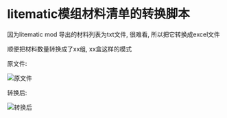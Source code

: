# litematic模组材料清单的转换脚本
因为litematic mod 导出的材料列表为txt文件, 很难看, 所以把它转换成excel文件

顺便把材料数量转换成了xx组, xx盒这样的模式

原文件: 

![原文件](https://github.com/theLittleStone/litematic-material_list-/tree/main/pictures/before.png)

转换后:

![转换后](https://github.com/theLittleStone/litematic-material_list-/tree/main/pictures/after.png)
